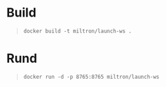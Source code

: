 # Build

> `docker build -t miltron/launch-ws . `


# Rund
> `docker run -d -p 8765:8765 miltron/launch-ws `
